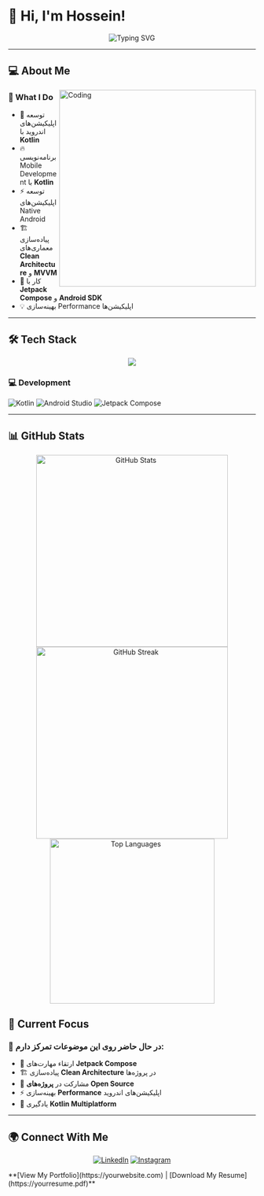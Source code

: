 # 🌟  Hi, I'm Hossein!

<div align="center">
  <img src="https://readme-typing-svg.demolab.com?font=Fira+Code&size=32&duration=2800&pause=2000&color=A855F7&center=true&vCenter=true&width=940&lines=Kotlin+Developer;Android+App+Developer;Mobile+Development+Expert;Clean+Code+Enthusiast" alt="Typing SVG" />
</div>

---

## 💻 About Me

<img align="right" alt="Coding" width="400" src="[https://cdn.dribbble.com/users/1162077/screenshots/3848914/programmer.gif](https://lottiefiles.com/free-animation/kotlin-LV93RmeSQA)">

### 🚀 What I Do
- 📱 توسعه اپلیکیشن‌های اندروید با **Kotlin**
- 🔥 برنامه‌نویسی Mobile Development با **Kotlin**
- ⚡ توسعه اپلیکیشن‌های Native Android
- 🏗️ پیاده‌سازی معماری‌های **Clean Architecture** و **MVVM**
- 🌟 کار با **Jetpack Compose** و **Android SDK**
- 💡 بهینه‌سازی Performance اپلیکیشن‌ها

---

## 🛠️ Tech Stack

<div align="center">
  <img src="https://skillicons.dev/icons?i=kotlin,java,androidstudio,git,firebase,postgresql,mongodb,gradle" />
</div>

### 💻 Development
![Kotlin](https://img.shields.io/badge/kotlin-%237F52FF.svg?style=for-the-badge&logo=kotlin&logoColor=white)
![Android Studio](https://img.shields.io/badge/Android%20Studio-3DDC84.svg?style=for-the-badge&logo=android-studio&logoColor=white)
![Jetpack Compose](https://img.shields.io/badge/Jetpack%20Compose-4285F4?style=for-the-badge&logo=jetpackcompose&logoColor=white)

---

## 📊 GitHub Stats

<div align="center">
  <img width="390" src="https://github-readme-stats.vercel.app/api?username=yourusername&show_icons=true&theme=radical&hide_border=true&count_private=true" alt="GitHub Stats" />
  <img width="390" src="https://github-readme-streak-stats.herokuapp.com/?user=yourusername&theme=radical&hide_border=true" alt="GitHub Streak" />
</div>

<div align="center">
  <img width="335" src="https://github-readme-stats.vercel.app/api/top-langs/?username=yourusername&layout=compact&theme=radical&hide_border=true" alt="Top Languages" />
</div>




## 🎯 Current Focus

### 🌟 در حال حاضر روی این موضوعات تمرکز دارم:
- 🚀 ارتقاء مهارت‌های **Jetpack Compose**
- 🏗️ پیاده‌سازی **Clean Architecture** در پروژه‌ها
- 🌟 مشارکت در **پروژه‌های Open Source**
- ⚡ بهینه‌سازی **Performance** اپلیکیشن‌های اندروید
- 🔧 یادگیری **Kotlin Multiplatform**

---

## 🌍 Connect With Me

<div align="center">
  
[![LinkedIn](https://img.shields.io/badge/LinkedIn-%230077B5.svg?style=for-the-badge&logo=linkedin&logoColor=white)](https://www.linkedin.com/in/hossein-masoumi/)
[![Instagram](https://img.shields.io/badge/Instagram-%23E4405F.svg?style=for-the-badge&logo=Instagram&logoColor=white)](https://instagram.com/yourhandle)

</div>
**[View My Portfolio](https://yourwebsite.com) | [Download My Resume](https://yourresume.pdf)**

</div>
